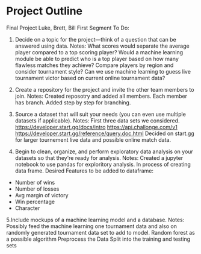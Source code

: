 # Project Outline

Final Project
Luke, Brett, Bill
First Segment To Do:

1. Decide on a topic for the project—think of a question that can be answered using data.
Notes:
What scores would separate the average player compared to a top scoring player?
Would a machine learning module be able to predict who is a top player based on how many flawless matches they achieve? 
Compare players by region and consider tournament style? 
Can we use machine learning to guess live tournament victor based on current online tournament data? 

2. Create a repository for the project and invite the other team members to join.
Notes: 
Created reposotry and added all members.
Each member has branch.
Added step by step for branching. 

3. Source a dataset that will suit your needs (you can even use multiple datasets if applicable).
Notes:
First three data sets we considered.  
https://developer.start.gg/docs/intro
https://api.challonge.com/v1
https://developer.start.gg/reference/query.doc.html
Decided on start.gg for larger tournement live data and possible online match data. 

4. Begin to clean, organize, and perform exploratory data analysis on your datasets so that they're ready for analysis.
Notes:
Created a jupyter notebook to use pandas for exploritory analysis.
In process of creating data frame. 
Desired Features to be added to dataframe:
- Number of wins
- Number of losses
- Avg margin of victory
- Win percentage
- Character

5.Include mockups of a machine learning model and a database.
Notes:
Possibly feed the machine learning one tournament data and also on randomly generated tournament data set to add to model. 
Random forest as a possible algorithm
Preprocess the Data
Split into the training and testing sets
